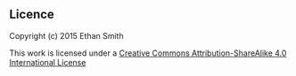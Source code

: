 ## Licence

Copyright (c) 2015 Ethan Smith

This work is licensed under a [Creative Commons Attribution-ShareAlike 4.0 International License](http://creativecommons.org/licenses/by-sa/4.0/)
